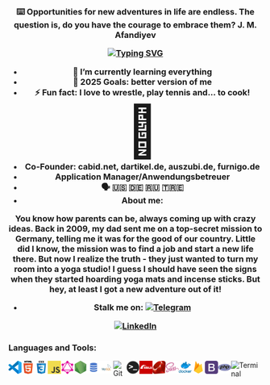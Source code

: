 <!-- markdownlint-disable MD033 MD041-->
<p align="center">
  <h3 align="center">⌨️ 
  Opportunities for new adventures in life are endless. The question is, do you have the courage to embrace them?
J. M. Afandiyev
</p>

[![Typing SVG](https://readme-typing-svg.herokuapp.com?font=Fira+Code&pause=1000&width=435&lines=.+...+.-..+..+%2F+-+-.--+%2F+---.+..+-+.-+.+----+-..-+%2F+..-..+-+---+--..--+%2F+-+---+%2F+.-.-+%2F+...-+.+.-..+.-+..--+%2F+-+.+-...+.+%2F+.--.+.-.+---+...+-+---+%2F+..-+...+.--.+.+....+---+.--+%2F+..+%2F+--+-.+---+--.+---+%2F+--..+-..+---+.-.+---+.--+-..-+.-.-+-.-.--)](https://git.io/typing-svg)

</p>



- 🌱 I’m currently learning everything
- 🥅 2025 Goals: better version of me
- ⚡ Fun fact: I love to wrestle, play tennis and... to cook!<span style='font-size:100px;'>&#127858;</span>
- Co-Founder: cabid.net, dartikel.de, auszubi.de, furnigo.de
- Application Manager/Anwendungsbetreuer
- 🗣️ 🇺🇸 🇩🇪 🇷🇺 🇹🇷🇪
- About me: 

You know how parents can be, always coming up with crazy ideas. Back in 2009, my dad sent me on a top-secret mission to Germany, telling me it was for the good of our country. Little did I know, the mission was to find a job and start a new life there. But now I realize the truth - they just wanted to turn my room into a yoga studio! I guess I should have seen the signs when they started hoarding yoga mats and incense sticks. But hey, at least I got a new adventure out of it!
- Stalk me on: 
[![Telegram](https://img.shields.io/badge/Telegram-2CA5E0?style=for-the-badge&logo=telegram&logoColor=white)]([https://t.me/ваш_юзернейм](https://t.me/streichholzschachtelx))

[![LinkedIn](https://img.shields.io/badge/LinkedIn-Connect-blue?style=flat-square&logo=linkedin)](https://www.linkedin.com/in/jay-jeyhun-m-afandiyev-28178b230/)



### Languages and Tools:

<img align="left" alt="Visual Studio Code" width="26px" src="https://raw.githubusercontent.com/github/explore/80688e429a7d4ef2fca1e82350fe8e3517d3494d/topics/visual-studio-code/visual-studio-code.png" />

<img align="left" alt="HTML5" width="26px" src="https://raw.githubusercontent.com/github/explore/80688e429a7d4ef2fca1e82350fe8e3517d3494d/topics/html/html.png" />
<img align="left" alt="CSS3" width="26px" src="https://raw.githubusercontent.com/github/explore/80688e429a7d4ef2fca1e82350fe8e3517d3494d/topics/css/css.png" />
<img align="left" alt="JavaScript" width="26px" src="https://raw.githubusercontent.com/github/explore/80688e429a7d4ef2fca1e82350fe8e3517d3494d/topics/javascript/javascript.png" />
<img align="left" alt="GraphQL" width="26px" src="https://raw.githubusercontent.com/github/explore/80688e429a7d4ef2fca1e82350fe8e3517d3494d/topics/graphql/graphql.png" />
<img align="left" alt="Node.js" width="26px" src="https://raw.githubusercontent.com/github/explore/80688e429a7d4ef2fca1e82350fe8e3517d3494d/topics/nodejs/nodejs.png" />
<img align="left" alt="SQL" width="26px" src="https://raw.githubusercontent.com/github/explore/80688e429a7d4ef2fca1e82350fe8e3517d3494d/topics/sql/sql.png" />
<img align="left" alt="MySQL" width="26px" src="https://raw.githubusercontent.com/github/explore/80688e429a7d4ef2fca1e82350fe8e3517d3494d/topics/mysql/mysql.png" />
<img align="left" alt="Git" width="26px" src="https://gnulinux.ch/bl-content/uploads/pages/f560e3285ecc4ccb33dc1bf2742c29aa/git.jpg" />
<img align="left" alt="GitHub" width="26px" src="https://raw.githubusercontent.com/github/explore/80688e429a7d4ef2fca1e82350fe8e3517d3494d/topics/terminal/terminal.png" />
<img align="left" alt="Terminal" width="26px" src="https://raw.githubusercontent.com/github/explore/80688e429a7d4ef2fca1e82350fe8e3517d3494d/topics/rails/rails.png" />
<img align="left" alt="Terminal" width="26px" src="https://raw.githubusercontent.com/github/explore/80688e429a7d4ef2fca1e82350fe8e3517d3494d/topics/ruby/ruby.png" />
<img align="left" alt="Terminal" width="26px" src="https://raw.githubusercontent.com/github/explore/80688e429a7d4ef2fca1e82350fe8e3517d3494d/topics/sass/sass.png" />
<img align="left" alt="Terminal" width="26px" src="https://raw.githubusercontent.com/github/explore/80688e429a7d4ef2fca1e82350fe8e3517d3494d/topics/docker/docker.png" />
<img align="left" alt="Terminal" width="26px"src="https://raw.githubusercontent.com/github/explore/80688e429a7d4ef2fca1e82350fe8e3517d3494d/topics/firebase/firebase.png" />
<img align="left" alt="Terminal" width="26px"
     src="https://raw.githubusercontent.com/github/explore/80688e429a7d4ef2fca1e82350fe8e3517d3494d/topics/bootstrap/bootstrap.png" />
<img align="left" alt="SQL" width="26px" 
     src="https://raw.githubusercontent.com/github/explore/80688e429a7d4ef2fca1e82350fe8e3517d3494d/topics/php/php.png" />
<img align="left" alt="Terminal" width="60px" src="https://www.vectorlogo.zone/logos/heroku/heroku-ar21.svg" />


